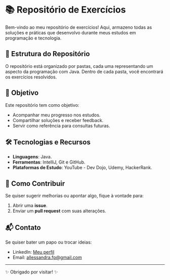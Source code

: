 # 📚 Repositório de Exercícios

Bem-vindo ao meu repositório de exercícios! Aqui, armazeno todas as soluções e práticas que desenvolvo durante meus estudos em programação e tecnologia.

## 📂 Estrutura do Repositório

O repositório está organizado por pastas, cada uma representando um aspecto da programação com Java. Dentro de cada pasta, você encontrará os exercícios resolvidos.

## 🚀 Objetivo

Este repositório tem como objetivo:
- Acompanhar meu progresso nos estudos.
- Compartilhar soluções e receber feedback.
- Servir como referência para consultas futuras.

## 🛠️ Tecnologias e Recursos

- **Linguagens**: Java.
- **Ferramentas**: IntelliJ, Git e GitHub.
- **Plataformas de Estudo**: YouTube - Dev Dojo, Udemy, HackerRank.

## 📝 Como Contribuir

Se quiser sugerir melhorias ou apontar algo, fique à vontade para:
1. Abrir uma **issue**.
2. Enviar um **pull request** com suas alterações.

## 📬 Contato

Se quiser bater um papo ou trocar ideias:

- LinkedIn: [Meu perfil](https://www.linkedin.com/in/allexfp/)
- Email: allessandra.fp@gmail.com

---

✨ Obrigado por visitar! ✨
